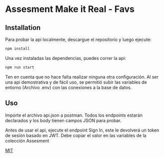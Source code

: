 # Assesment Make it Real - Favs
## Installation
Para probar la api localmente, descargue el repositorio y luego ejecute:
```bash
npm install
```
Una vez instaladas las dependencias, puedes correr la api:
```bash
npm run start
```
Ten en cuenta que no hace falta realizar ninguna otra configuración. Al ser una api demostrativa y de fácil uso, se permitió subir las variables de entorno (Archivo .env) con las conexiones a la base de datos.

## Uso

Importe el archivo api.json a postman. Todos los endpoints estarán declarados y los body tienen campos JSON para probar.

Antes de usar el api, ejecute el endpoint Sign In, este le devolverá un token de sesión basado en JWT. Debe copiar el valor en las variables de la colección Assesment

[MIT](https://choosealicense.com/licenses/mit/)